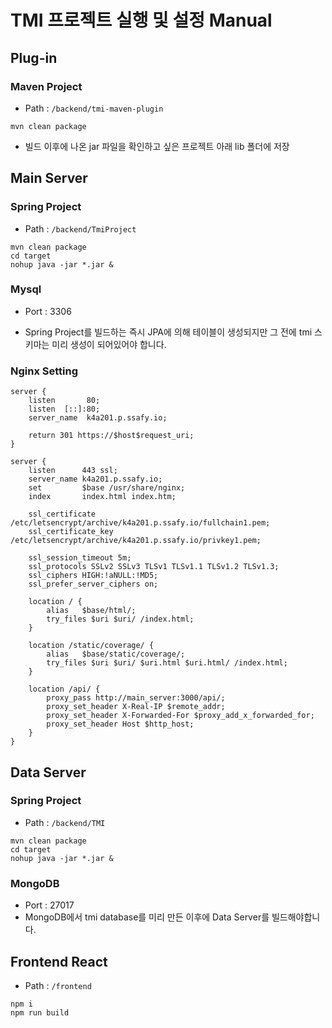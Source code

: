 # TMI 프로젝트 실행 및 설정 Manual



## Plug-in

### 

### Maven Project

* Path : `/backend/tmi-maven-plugin`



```
mvn clean package
```



* 빌드 이후에 나온 jar 파일을 확인하고 싶은 프로젝트 아래 lib 폴더에 저장









## Main Server





### Spring Project

* Path : `/backend/TmiProject`

```shell
mvn clean package
cd target
nohup java -jar *.jar &
```





### Mysql

* Port : 3306

* Spring Project를 빌드하는 즉시 JPA에 의해 테이블이 생성되지만 그 전에 tmi 스키마는 미리 생성이 되어있어야 합니다.





### Nginx Setting

```
server {
    listen       80;
    listen  [::]:80;
    server_name  k4a201.p.ssafy.io;
    
    return 301 https://$host$request_uri;
}

server {
    listen      443 ssl;
    server_name k4a201.p.ssafy.io;
    set         $base /usr/share/nginx;
    index       index.html index.htm;

    ssl_certificate /etc/letsencrypt/archive/k4a201.p.ssafy.io/fullchain1.pem;
    ssl_certificate_key /etc/letsencrypt/archive/k4a201.p.ssafy.io/privkey1.pem;

    ssl_session_timeout 5m;
    ssl_protocols SSLv2 SSLv3 TLSv1 TLSv1.1 TLSv1.2 TLSv1.3;
    ssl_ciphers HIGH:!aNULL:!MD5;
    ssl_prefer_server_ciphers on;

    location / {
        alias   $base/html/;
        try_files $uri $uri/ /index.html;
    }

    location /static/coverage/ {
        alias   $base/static/coverage/;
        try_files $uri $uri/ $uri.html $uri.html/ /index.html;
    }

    location /api/ {
        proxy_pass http://main_server:3000/api/;
        proxy_set_header X-Real-IP $remote_addr;
        proxy_set_header X-Forwarded-For $proxy_add_x_forwarded_for;
        proxy_set_header Host $http_host;
    }
}
```













## Data Server



### Spring Project

* Path : `/backend/TMI`

```
mvn clean package
cd target
nohup java -jar *.jar &
```



### MongoDB

* Port : 27017
* MongoDB에서 tmi database를 미리 만든 이후에 Data Server를 빌드해야합니다.





## Frontend React

* Path : `/frontend`

```shell
npm i
npm run build
```



